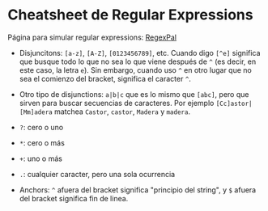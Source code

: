 # Cheatsheet de Regular Expressions

Página para simular regular expressions: [RegexPal](https://www.regexpal.com/)

* Disjuncitons: `[a-z]`, `[A-Z]`, `[0123456789]`, etc. Cuando digo `[^e]` significa que busque todo lo que no sea lo que viene después de `^` (es decir, en este caso, la letra `e`). Sin embargo, cuando uso `^` en otro lugar que no sea el comienzo del bracket, significa el caracter `^`.

* Otro tipo de disjunctions: `a|b|c` que es lo mismo que `[abc]`, pero que sirven para buscar secuencias de caracteres. Por ejemplo `[Cc]astor|[Mm]adera` matchea `Castor`, `castor`, `Madera` y `madera`.

* `?`: cero o uno

* `*`: cero o más

* `+`: uno o más

* `.`: cualquier caracter, pero una sola ocurrencia

* Anchors: `^` afuera del bracket significa "principio del string", y `$` afuera del bracket significa fin de linea.

